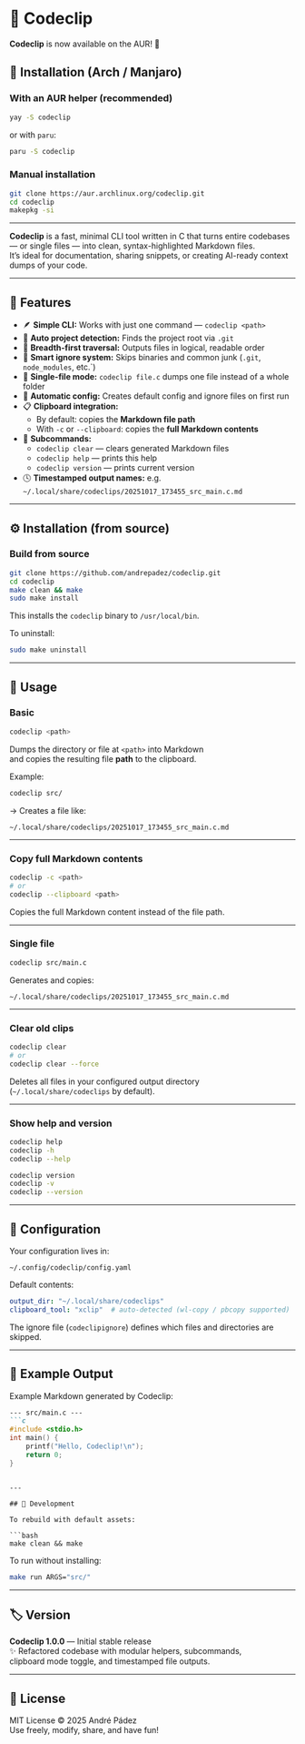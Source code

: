 # 🧠 Codeclip

**Codeclip** is now available on the AUR! 🎉

## 🧩 Installation (Arch / Manjaro)

### With an AUR helper (recommended)

```bash
yay -S codeclip
```

or with `paru`:

```bash
paru -S codeclip
```

### Manual installation

```bash
git clone https://aur.archlinux.org/codeclip.git
cd codeclip
makepkg -si
```

---

**Codeclip** is a fast, minimal CLI tool written in C that turns entire codebases — or single files — into clean, syntax-highlighted Markdown files.  
It’s ideal for documentation, sharing snippets, or creating AI-ready context dumps of your code.

---

## 🚀 Features

- 🪶 **Simple CLI:** Works with just one command — `codeclip <path>`
- 🧭 **Auto project detection:** Finds the project root via `.git`
- 🧱 **Breadth-first traversal:** Outputs files in logical, readable order
- 🧹 **Smart ignore system:** Skips binaries and common junk (`.git`, `node_modules`, etc.`)
- 🧩 **Single-file mode:** `codeclip file.c` dumps one file instead of a whole folder
- 💾 **Automatic config:** Creates default config and ignore files on first run
- 📋 **Clipboard integration:**
  - By default: copies the **Markdown file path**
  - With `-c` or `--clipboard`: copies the **full Markdown contents**
- 🧼 **Subcommands:**
  - `codeclip clear` — clears generated Markdown files  
  - `codeclip help` — prints this help  
  - `codeclip version` — prints current version
- 🕓 **Timestamped output names:** e.g.  
  `~/.local/share/codeclips/20251017_173455_src_main.c.md`

---

## ⚙️ Installation (from source)

### Build from source

```bash
git clone https://github.com/andrepadez/codeclip.git
cd codeclip
make clean && make
sudo make install
```

This installs the `codeclip` binary to `/usr/local/bin`.

To uninstall:

```bash
sudo make uninstall
```

---

## 🧭 Usage

### Basic

```bash
codeclip <path>
```

Dumps the directory or file at `<path>` into Markdown  
and copies the resulting file **path** to the clipboard.

Example:

```bash
codeclip src/
```
→ Creates a file like:
```
~/.local/share/codeclips/20251017_173455_src_main.c.md
```

---

### Copy full Markdown contents

```bash
codeclip -c <path>
# or
codeclip --clipboard <path>
```

Copies the full Markdown content instead of the file path.

---

### Single file

```bash
codeclip src/main.c
```

Generates and copies:
```
~/.local/share/codeclips/20251017_173455_src_main.c.md
```

---

### Clear old clips

```bash
codeclip clear
# or
codeclip clear --force
```

Deletes all files in your configured output directory (`~/.local/share/codeclips` by default).

---

### Show help and version

```bash
codeclip help
codeclip -h
codeclip --help

codeclip version
codeclip -v
codeclip --version
```

---

## 🧰 Configuration

Your configuration lives in:
```
~/.config/codeclip/config.yaml
```

Default contents:
```yaml
output_dir: "~/.local/share/codeclips"
clipboard_tool: "xclip"  # auto-detected (wl-copy / pbcopy supported)
```

The ignore file (`codeclipignore`) defines which files and directories are skipped.

---

## 🧠 Example Output

Example Markdown generated by Codeclip:

```markdown
--- src/main.c ---
```c
#include <stdio.h>
int main() {
    printf("Hello, Codeclip!\n");
    return 0;
}
```
```

---

## 🧩 Development

To rebuild with default assets:

```bash
make clean && make
```

To run without installing:

```bash
make run ARGS="src/"
```

---

## 🏷️ Version

**Codeclip 1.0.0** — Initial stable release  
✨ Refactored codebase with modular helpers, subcommands,  
clipboard mode toggle, and timestamped file outputs.

---

## 📄 License

MIT License © 2025 André Pádez  
Use freely, modify, share, and have fun!
